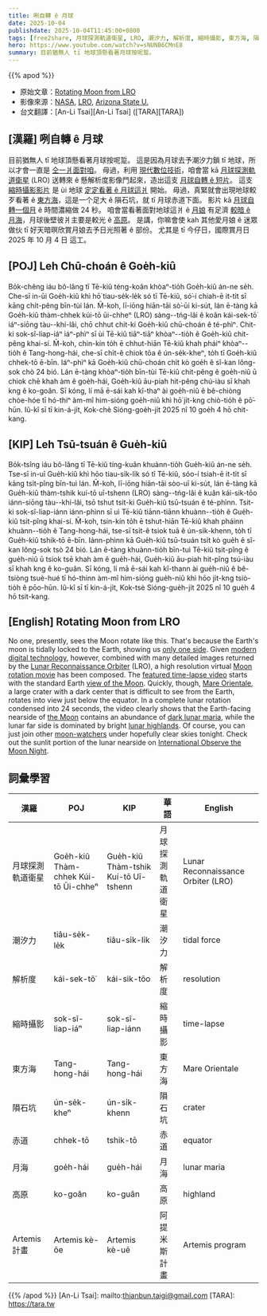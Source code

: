 ```yaml
---
title: 咧自轉 ê 月球
date: 2025-10-04
publishdate: 2025-10-04T11:45:00+0800
tags: [free2share, 月球探測軌道衛星, LRO, 潮汐力, 解析度, 縮時攝影, 東方海, 隕石坑, 赤道, 月海, 高原, Artemis 計畫]
hero: https://www.youtube.com/watch?v=sNUNB6CMnE8
summary: 目前猶無人 tī 地球頂懸看著月球按呢踅。
---
```


{{% apod %}}

- 原始文章：[Rotating Moon from LRO](https://apod.nasa.gov/apod/ap251004.html)
- 影像來源：[NASA](https://www.nasa.gov/), [LRO](https://science.nasa.gov/mission/lro/), [Arizona State U.](https://www.lroc.asu.edu/about/team)
- 台文翻譯：[An-Li Tsai][An-Li Tsai] ([TARA][TARA])


## [漢羅] 咧自轉 ê 月球
目前猶無人 tī 地球頂懸看著月球按呢踅。
這是因為月球去予潮汐力鎖 tī 地球，所以才會一直是 [仝一爿面對咱][only one side]。
毋過，利用 [現代數位技術][modern digital technology]，咱會當 kā [月球探測軌道衛星][Lunar Reconnaissance Orbiter] (LRO) 送轉來 ê 懸解析度影像鬥起來，造出這支 [月球自轉 ê 短片][Moon rotation movie]。
這支 [縮時攝影影片][featured time-lapse video] 是 ùi 地球 [定定看著 ê 月球這爿][view of the Moon] 開始。
毋過，真緊就會出現地球較歹看著 ê [東方海][Mare Orientale]，這是一个足大 ê 隕石坑，就 tī 月球赤道下面。
影片 kā [月球自轉一個月][lunar month] ê 時間濃縮做 24 秒。
咱會當看著面對地球這爿 ê [月娘][the Moon] 有足濟 [較暗 ê 月海][dark lunar maria]，月球後壁彼爿主要是較光 ê [高原][lunar highlands]。
是講，你嘛會使 kah 其他愛月娘 ê 迷眾做伙 tī 好天暗暝欣賞月娘去予日光照著 ê 部份。
尤其是 tī 今仔日，國際賞月日 2025 年 10 月 4 日 這工。

## [POJ] Leh Chū-choán ê Goe̍h-kiû
Bo̍k-chêng iáu bô-lâng tī Tē-kiû téng-koân khòaⁿ-tio̍h Goe̍h-kiû án-ne se̍h.
Che-sī in-ūi Goe̍h-kiû khì hō͘ tiau-se̍k-le̍k só tī Tē-kiû, só͘-í chiah-ē it-ti̍t sī kāng chi̍t-pêng bīn-tùi lán.
M̄-koh, lī-iōng hiān-tāi sò͘-ūi ki-su̍t, lán ē-tàng kā Goe̍h-kiû thàm-chhek kúi-tō ūi-chheⁿ (LRO) sàng--tńg-lâi ê koân kái-sek-tō͘ iáⁿ-siōng tàu--khí-lâi, chō chhut chit-ki Goe̍h-kiû chū-choán ê té-phìⁿ.
Chit-ki sok-sî-liap-iáⁿ iáⁿ-phìⁿ sī ùi Tē-kiû tiāⁿ-tiāⁿ khòaⁿ--tio̍h ê Goe̍h-kiû chit-pêng khai-sí.
M̄-koh, chin-kín to̍h ē chhut-hiān Tē-kiû khah pháiⁿ khòaⁿ--tio̍h ê Tang-hong-hái, che-sī chi̍t-ê chiok tōa ê ún-se̍k-kheⁿ, to̍h tī Goe̍h-kiû chhek-tō ē-bīn.
Iáⁿ-phìⁿ kā Goe̍h-kiû chū-choán chi̍t kò goe̍h ê sî-kan lông-sok chò 24 bió.
Lán ē-tàng khòaⁿ-tio̍h bīn-tùi Tē-kiû chit-pêng ê goe̍h-niû ū chiok chē khah àm ê goe̍h-hái, Goe̍h-kiû āu-piah hit-pêng chú-iàu sī khah kng ê ko-goân.
Sī kóng, lí mā ē-sái kah kî-thaⁿ ài goe̍h-niû ê bê-chiòng chòe-hóe tī hó-thiⁿ àm-mî him-sióng goe̍h-niû khì hō͘ ji̍t-kng chiò-tio̍h ê pō͘-hūn.
Iû-kî sī tī kin-á-ji̍t, Kok-chè Sióng-goe̍h-ji̍t 2025 nî 10 goe̍h 4 hō chit-kang.

## [KIP] Leh Tsū-tsuán ê Gue̍h-kiû
Bo̍k-tsîng iáu bô-lâng tī Tē-kiû tíng-kuân khuànn-tio̍h Gue̍h-kiû án-ne se̍h.
Tse-sī in-uī Gue̍h-kiû khì hōo tiau-si̍k-li̍k só tī Tē-kiû, sóo-í tsiah-ē it-ti̍t sī kāng tsi̍t-pîng bīn-tuì lán.
M̄-koh, lī-iōng hiān-tāi sòo-uī ki-su̍t, lán ē-tàng kā Gue̍h-kiû thàm-tshik kuí-tō uī-tshenn (LRO) sàng--tńg-lâi ê kuân kái-sik-tōo iánn-siōng tàu--khí-lâi, tsō tshut tsit-ki Gue̍h-kiû tsū-tsuán ê té-phìnn.
Tsit-ki sok-sî-liap-iánn iánn-phìnn sī uì Tē-kiû tiānn-tiānn khuànn--tio̍h ê Gue̍h-kiû tsit-pîng khai-sí.
M̄-koh, tsin-kín to̍h ē tshut-hiān Tē-kiû khah pháinn khuànn--tio̍h ê Tang-hong-hái, tse-sī tsi̍t-ê tsiok tuā ê ún-si̍k-khenn, to̍h tī Gue̍h-kiû tshik-tō ē-bīn.
Iánn-phìnn kā Gue̍h-kiû tsū-tsuán tsi̍t kò gue̍h ê sî-kan lông-sok tsò 24 bió.
Lán ē-tàng khuànn-tio̍h bīn-tuì Tē-kiû tsit-pîng ê gue̍h-niû ū tsiok tsē khah àm ê gue̍h-hái, Gue̍h-kiû āu-piah hit-pîng tsú-iàu sī khah kng ê ko-guân.
Sī kóng, lí mā ē-sái kah kî-thann ài gue̍h-niû ê bê-tsiòng tsuè-hué tī hó-thinn àm-mî him-sióng gue̍h-niû khì hōo ji̍t-kng tsiò-tio̍h ê pōo-hūn.
Iû-kî sī tī kin-á-ji̍t, Kok-tsè Sióng-gue̍h-ji̍t 2025 nî 10 gue̍h 4 hō tsit-kang.

## [English] Rotating Moon from LRO
No one, presently, sees the Moon rotate like this.
That's because the Earth's moon is tidally locked to the Earth, showing us [only one side][only one side].
Given [modern digital technology][modern digital technology], however, combined with many detailed images returned by the [Lunar Reconnaissance Orbiter][Lunar Reconnaissance Orbiter] (LRO), a high resolution virtual [Moon rotation movie][Moon rotation movie] has been composed.
The [featured time-lapse video][featured time-lapse video] starts with the standard Earth [view of the Moon][view of the Moon].
Quickly, though, [Mare Orientale][Mare Orientale], a large crater with a dark center that is difficult to see from the Earth, rotates into view just below the equator.
In a complete lunar rotation condensed into 24 seconds, the video clearly shows that the Earth-facing nearside of [the Moon][the Moon] contains an abundance of [dark lunar maria][dark lunar maria], while the lunar far side is dominated by bright [lunar highlands][lunar highlands].
Of course, you can just join other [moon-watchers][moon-watchers] under hopefully clear skies tonight. Check out the sunlit portion of the lunar nearside on [International Observe the Moon Night][International Observe the Moon Night].


## 詞彙學習

|漢羅|POJ|KIP|華語|English|
|-|-|-|-|-|
|月球探測軌道衛星|Goe̍h-kiû Thàm-chhek Kúi-tō Ūi-chheⁿ|Gue̍h-kiû Thàm-tshik Kuí-tō Uī-tshenn|月球探測軌道衛星|Lunar Reconnaissance Orbiter (LRO)|
|潮汐力|tiâu-se̍k-le̍k|tiâu-si̍k-li̍k|潮汐力|tidal force|
|解析度|kái-sek-tō͘|kái-sik-tōo|解析度|resolution|
|縮時攝影|sok-sî-liap-iáⁿ|sok-sî-liap-iánn|縮時攝影|time-lapse|
|東方海|Tang-hong-hái|Tang-hong-hái|東方海|Mare Orientale|
|隕石坑|ún-se̍k-kheⁿ|ún-si̍k-khenn|隕石坑|crater|
|赤道|chhek-tō|tshik-tō|赤道|equator|
|月海|goe̍h-hái|gue̍h-hái|月海|lunar maria|
|高原|ko-goân|ko-guân|高原|highland|
|Artemis 計畫|Artemis kè-ōe|Artemis kè-uē|阿提米斯計畫|Artemis program|

{{% /apod %}}
[An-Li Tsai]: mailto:thianbun.taigi@gmail.com
[TARA]: https://tara.tw

[copyright]: https://apod.nasa.gov/apod/fap/lib/about_apod.html#srapply
[License3]: https://creativecommons.org/licenses/by/3.0/
[License2]:https://creativecommons.org/licenses/by-nc-nd/2.0/

[only one side]:http://www.youtube.com/watch?v=p33_tUHDkMY
[modern digital technology]:https://mediaproxy.snopes.com/width/1200/https://media.snopes.com/2009/01/rand.jpg
[Lunar Reconnaissance Orbiter]:https://www.lroc.asu.edu/about
[Moon rotation movie]:https://www.lroc.asu.edu/images/707
[featured time-lapse video]:http://www.youtube.com/watch?v=sNUNB6CMnE8
[view of the Moon]:http://www.google.com/moon/
[Mare Orientale]:https://apod.nasa.gov/apod/ap110312.html
[lunar month]:http://www.universetoday.com/19699/does-the-moon-rotate/
[the Moon]:https://apod.nasa.gov/apod/ap220612.html
[dark lunar maria]:https://en.wikipedia.org/wiki/List_of_maria_on_the_Moon
[lunar highlands]:https://en.wikipedia.org/wiki/Geology_of_the_Moon#Highlands

[moon-watchers]:https://apod.nasa.gov/apod/fap/ap251004.htmlap211010.html
[International Observe the Moon Night]:https://moon.nasa.gov/observe-the-moon-night/
